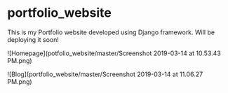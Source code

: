 # portfolio_website
This is my Portfolio website developed using Django framework. Will be deploying it soon!

![Homepage](potfolio_website/master/Screenshot 2019-03-14 at 10.53.43 PM.png)

![Blog](portfolio_website/master/Screenshot 2019-03-14 at 11.06.27 PM.png)

